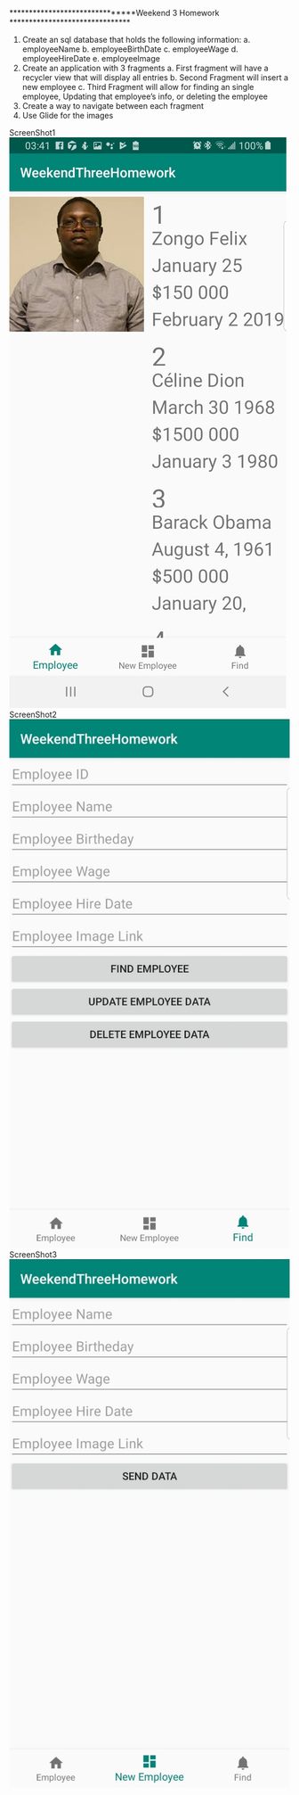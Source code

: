 *******************************Weekend 3 Homework *******************************


1.	Create an sql database that holds the following information:
a.	employeeName
b.	employeeBirthDate
c.	employeeWage
d.	employeeHireDate
e.	employeeImage
2.	Create an application with 3 fragments
a.	First fragment will have a recycler view that will display all entries
b.	Second Fragment will insert a new employee
c.	Third Fragment will allow for finding an single employee, Updating that employee’s info, or deleting the employee
3.	Create a way to navigate between each fragment
4.	Use Glide for the images

ScreenShot1
![](ScreenShotes/Screenshot1.jpg)
ScreenShot2
![](ScreenShotes/Screenshot2.jpg)
ScreenShot3
![](ScreenShotes/Screenshot3.jpg)
      

